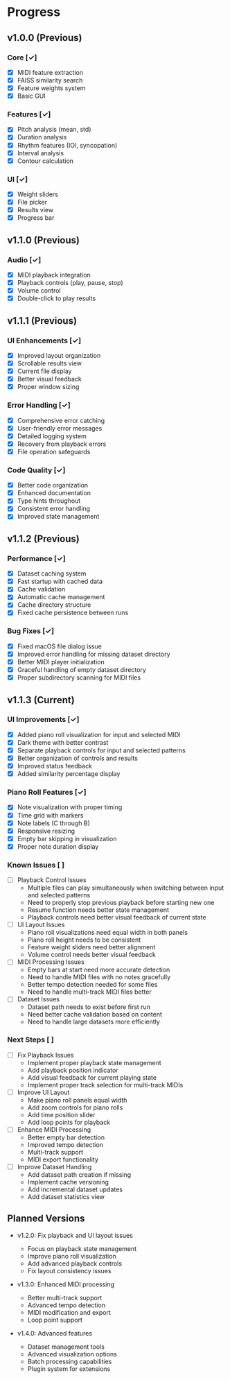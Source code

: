 # Progress

## v1.0.0 (Previous)

### Core [✓]
- [x] MIDI feature extraction
- [x] FAISS similarity search
- [x] Feature weights system
- [x] Basic GUI

### Features [✓]
- [x] Pitch analysis (mean, std)
- [x] Duration analysis
- [x] Rhythm features (IOI, syncopation)
- [x] Interval analysis
- [x] Contour calculation

### UI [✓]
- [x] Weight sliders
- [x] File picker
- [x] Results view
- [x] Progress bar

## v1.1.0 (Previous)

### Audio [✓]
- [x] MIDI playback integration
- [x] Playback controls (play, pause, stop)
- [x] Volume control
- [x] Double-click to play results

## v1.1.1 (Previous)

### UI Enhancements [✓]
- [x] Improved layout organization
- [x] Scrollable results view
- [x] Current file display
- [x] Better visual feedback
- [x] Proper window sizing

### Error Handling [✓]
- [x] Comprehensive error catching
- [x] User-friendly error messages
- [x] Detailed logging system
- [x] Recovery from playback errors
- [x] File operation safeguards

### Code Quality [✓]
- [x] Better code organization
- [x] Enhanced documentation
- [x] Type hints throughout
- [x] Consistent error handling
- [x] Improved state management

## v1.1.2 (Previous)

### Performance [✓]
- [x] Dataset caching system
- [x] Fast startup with cached data
- [x] Cache validation
- [x] Automatic cache management
- [x] Cache directory structure
- [x] Fixed cache persistence between runs

### Bug Fixes [✓]
- [x] Fixed macOS file dialog issue
- [x] Improved error handling for missing dataset directory
- [x] Better MIDI player initialization
- [x] Graceful handling of empty dataset directory
- [x] Proper subdirectory scanning for MIDI files

## v1.1.3 (Current)

### UI Improvements [✓]
- [x] Added piano roll visualization for input and selected MIDI
- [x] Dark theme with better contrast
- [x] Separate playback controls for input and selected patterns
- [x] Better organization of controls and results
- [x] Improved status feedback
- [x] Added similarity percentage display

### Piano Roll Features [✓]
- [x] Note visualization with proper timing
- [x] Time grid with markers
- [x] Note labels (C through B)
- [x] Responsive resizing
- [x] Empty bar skipping in visualization
- [x] Proper note duration display

### Known Issues [ ]
- [ ] Playback Control Issues
  - Multiple files can play simultaneously when switching between input and selected patterns
  - Need to properly stop previous playback before starting new one
  - Resume function needs better state management
  - Playback controls need better visual feedback of current state
- [ ] UI Layout Issues
  - Piano roll visualizations need equal width in both panels
  - Piano roll height needs to be consistent
  - Feature weight sliders need better alignment
  - Volume control needs better visual feedback
- [ ] MIDI Processing Issues
  - Empty bars at start need more accurate detection
  - Need to handle MIDI files with no notes gracefully
  - Better tempo detection needed for some files
  - Need to handle multi-track MIDI files better
- [ ] Dataset Issues
  - Dataset path needs to exist before first run
  - Need better cache validation based on content
  - Need to handle large datasets more efficiently

### Next Steps [ ]
- [ ] Fix Playback Issues
  - Implement proper playback state management
  - Add playback position indicator
  - Add visual feedback for current playing state
  - Implement proper track selection for multi-track MIDIs
- [ ] Improve UI Layout
  - Make piano roll panels equal width
  - Add zoom controls for piano rolls
  - Add time position slider
  - Add loop points for playback
- [ ] Enhance MIDI Processing
  - Better empty bar detection
  - Improved tempo detection
  - Multi-track support
  - MIDI export functionality
- [ ] Improve Dataset Handling
  - Add dataset path creation if missing
  - Implement cache versioning
  - Add incremental dataset updates
  - Add dataset statistics view

## Planned Versions
- v1.2.0: Fix playback and UI layout issues
  - Focus on playback state management
  - Improve piano roll visualization
  - Add advanced playback controls
  - Fix layout consistency issues

- v1.3.0: Enhanced MIDI processing
  - Better multi-track support
  - Advanced tempo detection
  - MIDI modification and export
  - Loop point support

- v1.4.0: Advanced features
  - Dataset management tools
  - Advanced visualization options
  - Batch processing capabilities
  - Plugin system for extensions
